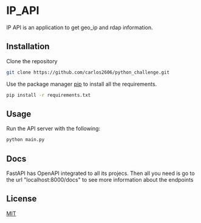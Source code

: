 # IP_API
IP API is an application to get geo_ip and rdap information.

## Installation

Clone the repository

```bash
git clone https://github.com/carlos2606/python_challenge.git
```

Use the package manager [pip](https://pip.pypa.io/en/stable/) to install all the requirements.

```bash
pip install -r requirements.txt
```

## Usage

Run the API server with the following:

```bash
python main.py
```

## Docs
FastAPI has OpenAPI integrated to all its projecs. Then all you need is go to the url "localhost:8000/docs" to see more information about the endpoints

## License
[MIT](https://choosealicense.com/licenses/mit/)